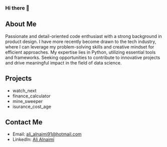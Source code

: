 ### Hi there 👋

## About Me

Passionate and detail-oriented code enthusiast with a strong background in product design. 
I have more recently become drawn to the tech industry, where I can leverage my problem-solving skills and creative mindset for efficient approaches. 
My expertise lies in Python, utilizing essential tools and frameworks. 
Seeking opportunities to contribute to innovative projects and drive meaningful impact in the field of data science.

## Projects

- watch_next
- finance_calculator
- mine_sweeper
- isurance_cost_age

## Contact Me 

- Email: ali_alnaimi91@hotmail.com
- LinkedIn: [Ali Alnaimi](www.linkedin.com/in/alialnaimi/)
